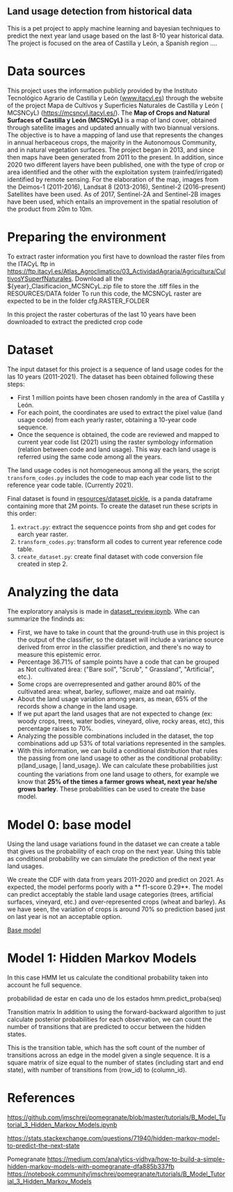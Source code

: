Land usage detection from historical data
--------------------------------------------

This is a pet project to apply machine learning and bayesian techniques to predict the next year land usage based on the
last 8-10 year historical data. The project is focused on the area of Castilla y León, a Spanish region ....

# Data sources

This project uses the information publicly provided by the Instituto Tecnológico Agrario de Castilla y
León (www.itacyl.es) through the website of the project Mapa de Cultivos y Superficies Naturales de Castilla y León (
MCSNCyL) (https://mcsncyl.itacyl.es/). The **Map of Crops and Natural Surfaces of Castilla y León (MCSNCyL)** is a map
of land cover, obtained through satellite images and updated annually with two biannual versions. The objective is to
have a mapping of land use that represents the changes in annual herbaceous crops, the majority in the Autonomous
Community, and in natural vegetation surfaces. The project began in 2013, and since then maps have been generated from
2011 to the present. In addition, since 2020 two different layers have been published, one with the type of crop or area
identified and the other with the exploitation system (rainfed/irrigated) identified by remote sensing. For the
elaboration of the map, images from the Deimos-1 (2011-2016), Landsat 8 (2013-2016), Sentinel-2 (2016-present)
Satellites have been used. As of 2017, Sentinel-2A and Sentinel-2B images have been used, which entails an improvement
in the spatial resolution of the product from 20m to 10m.

# Preparing the environment

To extract raster information you first have to download the raster files from the ITACyL ftp
in https://ftp.itacyl.es/Atlas_Agroclimatico/03_ActividadAgraria/Agricultura/CultivosYSuperfNaturales. Download all the
${year}_Clasificacion_MCSNCyL.zip file to store the .tiff files in the RESOURCES/DATA folder To run this code, the
MCSNCyL raster are expected to be in the folder cfg.RASTER_FOLDER

In this project the raster coberturas of the last 10 years have been downloaded to extract the predicted crop code

# Dataset

The input dataset for this project is a sequence of land usage codes for the las 10 years (2011-2021). The dataset has
been obtained following these steps:

- First 1 million points have been chosen randomly in the area of Castilla y León.
- For each point, the coordinates are used to extract the pixel value (land usage code) from each yearly raster,
  obtaining a 10-year code sequence.
- Once the sequence is obtained, the code are reviewed and mapped to current year code list (2021) using the raster
  symbology information (relation between code and land usage). This way each land usage is referred using the same code
  among all the years.

The land usage codes is not homogeneous among all the years, the script `transform_codes.py` includes the code to map
each year code list to the reference year code table. (Currently 2021).

Final dataset is found in [resources/dataset.pickle](resources/dataset.pickle), is a panda dataframe containing more
that 2M points. To create the dataset run these scripts in this order:

1. `extract.py`: extract the sequencce points from shp and get codes for earch year raster.
2. `transform_codes.py`: transform all codes to current year reference code table.
3. `create_dataset.py`: create final dataset with code conversion file created in step 2.

# Analyzing the data

The exploratory analysis is made in [dataset_review.ipynb](src/cropseq/data/notebooks/dataset_review.ipynb). Whe can
summarize the findinds as:

- First, we have to take in count that the ground-truth use in this project is the output of the classifier, so the
  dataset will include a variance source derived from error in the classifier prediction, and there's no way to measure
  this epistemic error.
- Percentage 36.71% of sample points have a code that can be grouped as Not cultivated área: ("Bare soil", "Scrub", "
  Grassland", "Artificial", etc.).
- Some crops are overrepresented and gather around 80% of the cultivated area: wheat, barley, suflower, maize and oat
  mainly.
- About the land usage variation among years, as mean, 65% of the records show a change in the land usage.
- If we put apart the land usages that are not expected to change (ex: woody crops, trees, water bodies, vineyard,
  olive, rocky areas, etc), this percentage raises to 70%.
- Analyzing the possible combinations included in the dataset, the top combinations add up 53% of total variations
  represented in the samples.
- With this information, we can build a conditional distribution that rules the passing from one land usage to other as
  the conditional probability: p(land_usage<sub>i</sub> | land_usage<sub>j</sub>). We can calculate these probabilities
  just counting the variations from one land usage to others, for example we know that **25% of the times a farmer grows
  wheat, next year he/she grows barley**. These probabilities can be used to create the base model.

# Model 0: base model

Using the land usage variations found in the dataset we can create a table that gives us the probability of each crop on
the next year. Using this table as conditional probability we can simulate the prediction of the next year land usages.

We create the CDF with data from years 2011-2020 and predict on 2021. As expected, the model performs poorly with a **
f1-score 0.29**. The model can predict acceptably the stable land usage categories (trees, artificial surfaces,
vineyard, etc.) and over-represented crops (wheat and barley). As we have seen, the variation of crops is around 70% so
prediction based just on last year is not an acceptable option.

[Base model](src/cropseq/data/notebooks/dataset_review.ipynb#Estimating-base-model)


# Model 1: Hidden Markov Models
In this case HMM let us calculate the conditional probability taken into account he full sequence.






probabilidad de estar en cada uno de los estados
hmm.predict_proba(seq)

Transition matrix
In addition to using the forward-backward algorithm to just calculate posterior probabilities for each observation, we can count the number of transitions that are predicted to occur between the hidden states.

This is the transition table, which has the soft count of the number of transitions across an edge in the model given a single sequence. It is a square matrix of size equal to the number of states (including start and end state), with number of transitions from (row_id) to (column_id).

# References
https://github.com/jmschrei/pomegranate/blob/master/tutorials/B_Model_Tutorial_3_Hidden_Markov_Models.ipynb

https://stats.stackexchange.com/questions/71940/hidden-markov-model-to-predict-the-next-state

Pomegranate
https://medium.com/analytics-vidhya/how-to-build-a-simple-hidden-markov-models-with-pomegranate-dfa885b337fb
https://notebook.community/jmschrei/pomegranate/tutorials/B_Model_Tutorial_3_Hidden_Markov_Models